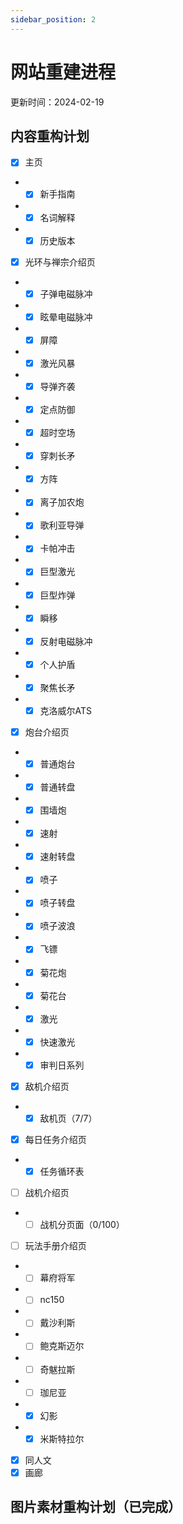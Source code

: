 ```yaml
---
sidebar_position: 2
---
```


# 网站重建进程

更新时间：2024-02-19

## 内容重构计划

- [x] 主页
- - [x] 新手指南
- - [x] 名词解释
- - [x] 历史版本
- [x] 光环与禅宗介绍页
- - [x] 子弹电磁脉冲
- - [x] 眩晕电磁脉冲
- - [x] 屏障
- - [x] 激光风暴
- - [x] 导弹齐袭
- - [x] 定点防御
- - [x] 超时空场
- - [x] 穿刺长矛
- - [x] 方阵
- - [x] 离子加农炮
- - [x] 歌利亚导弹
- - [x] 卡帕冲击
- - [x] 巨型激光
- - [x] 巨型炸弹
- - [x] 瞬移
- - [x] 反射电磁脉冲
- - [x] 个人护盾
- - [x] 聚焦长矛
- - [x] 克洛威尔ATS
- [x] 炮台介绍页
- - [x] 普通炮台
- - [x] 普通转盘
- - [x] 围墙炮
- - [x] 速射
- - [x] 速射转盘
- - [x] 喷子
- - [x] 喷子转盘
- - [x] 喷子波浪
- - [x] 飞镖
- - [x] 菊花炮
- - [x] 菊花台
- - [x] 激光
- - [x] 快速激光
- - [x] 审判日系列
- [x] 敌机介绍页
- - [x] 敌机页（7/7）
- [x] 每日任务介绍页
- - [x] 任务循环表
- [ ] 战机介绍页
- - [ ] 战机分页面（0/100）
- [ ] 玩法手册介绍页
- - [ ] 幕府将军
- - [ ] nc150
- - [ ] 戴沙利斯
- - [ ] 鲍克斯迈尔
- - [ ] 奇魃拉斯
- - [ ] 珈尼亚
- - [x] 幻影
- - [x] 米斯特拉尔
- [x] 同人文
- [x] 画廊

## 图片素材重构计划（已完成）